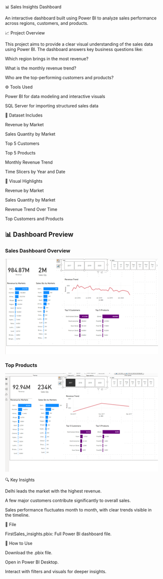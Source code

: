 📊 Sales Insights Dashboard

An interactive dashboard built using Power BI to analyze sales performance across regions, customers, and products.

📈 Project Overview

This project aims to provide a clear visual understanding of the sales data using Power BI. The dashboard answers key business questions like:

Which region brings in the most revenue?

What is the monthly revenue trend?

Who are the top-performing customers and products?

⚙️ Tools Used

Power BI for data modeling and interactive visuals

SQL Server for importing structured sales data

🔢 Dataset Includes

Revenue by Market

Sales Quantity by Market

Top 5 Customers

Top 5 Products

Monthly Revenue Trend

Time Slicers by Year and Date

👀 Visual Highlights

Revenue by Market



Sales Quantity by Market



Revenue Trend Over Time



Top Customers and Products


## 📊 Dashboard Preview

### Sales Dashboard Overview
![Sales Dashboard](Sales1.png)

### Top Products
![2017](Sales2.png)






🔍 Key Insights

Delhi leads the market with the highest revenue.

A few major customers contribute significantly to overall sales.

Sales performance fluctuates month to month, with clear trends visible in the timeline.

📒 File

FirstSales_insights.pbix: Full Power BI dashboard file.

🚀 How to Use

Download the .pbix file.

Open in Power BI Desktop.

Interact with filters and visuals for deeper insights.
